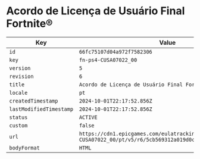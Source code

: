 # Acordo de Licença de Usuário Final Fortnite®

| Key | Value |
| --- | ----- |
| `id` | `66fc75107d04a972f7582306` |
| `key` | `fn-ps4-CUSA07022_00` |
| `version` | `5` |
| `revision` | `6` |
| `title` | `Acordo de Licença de Usuário Final Fortnite®` |
| `locale` | `pt` |
| `createdTimestamp` | `2024-10-01T22:17:52.856Z` |
| `lastModifiedTimestamp` | `2024-10-01T22:17:52.856Z` |
| `status` | `ACTIVE` |
| `custom` | `false` |
| `url` | `https://cdn1.epicgames.com/eulatracking-download/fn-ps4-CUSA07022_00/pt/v5/r6/5cb569312a019d0cf9929fcf1f166fbb.pdf` |
| `bodyFormat` | `HTML` |
